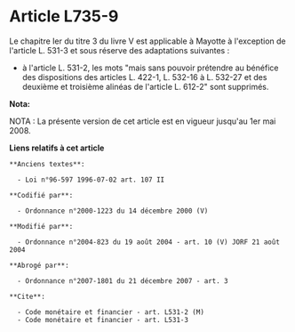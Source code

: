 # Article L735-9

Le chapitre Ier du titre 3 du livre V est applicable à Mayotte à l'exception de l'article L. 531-3 et sous réserve des
adaptations suivantes :

- à l'article L. 531-2, les mots "mais sans pouvoir prétendre au bénéfice des dispositions des articles L. 422-1, L. 532-16 à
L. 532-27 et des deuxième et troisième alinéas de l'article L. 612-2" sont supprimés.

**Nota:**

NOTA : La présente version de cet article est en vigueur jusqu'au 1er mai 2008.

**Liens relatifs à cet article**

	**Anciens textes**:

	  - Loi n°96-597 1996-07-02 art. 107 II

	**Codifié par**:

	  - Ordonnance n°2000-1223 du 14 décembre 2000 (V)

	**Modifié par**:

	  - Ordonnance n°2004-823 du 19 août 2004 - art. 10 (V) JORF 21 août 2004

	**Abrogé par**:

	  - Ordonnance n°2007-1801 du 21 décembre 2007 - art. 3

	**Cite**:

	  - Code monétaire et financier - art. L531-2 (M)
	  - Code monétaire et financier - art. L531-3
